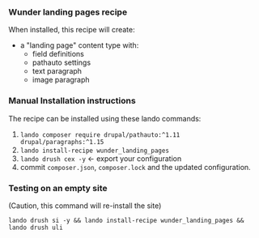### Wunder landing pages recipe

When installed, this recipe will create:

* a "landing page" content type with:
  * field definitions
  * pathauto settings
  * text paragraph
  * image paragraph

### Manual Installation instructions

The recipe can be installed using these lando commands:

1. `lando composer require drupal/pathauto:^1.11 drupal/paragraphs:^1.15`
2. `lando install-recipe wunder_landing_pages`
3. `lando drush cex -y` <- export your configuration
4. commit `composer.json`, `composer.lock` and the updated configuration.

### Testing on an empty site

(Caution, this command will re-install the site)

```shell
lando drush si -y && lando install-recipe wunder_landing_pages && lando drush uli
```
